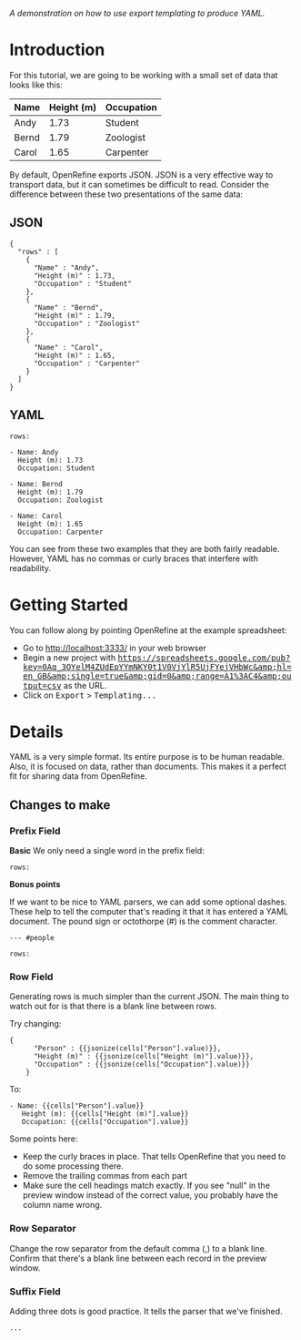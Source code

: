 _A demonstration on how to use export templating to produce YAML._

# Introduction

For this tutorial, we are going to be working with a small set of data that looks like this:

| **Name** | **Height (m)** | **Occupation** |
| --- | --- | --- |
| Andy | 1.73 | Student |
| Bernd | 1.79 | Zoologist |
| Carol | 1.65 | Carpenter |

By default, OpenRefine exports JSON. JSON is a very effective way to transport data, but it can sometimes be difficult to read. Consider the difference between these two presentations of the same data:

## JSON
```
{
  "rows" : [
    {
      "Name" : "Andy",
      "Height (m)" : 1.73,
      "Occupation" : "Student"
    },
    {
      "Name" : "Bernd",
      "Height (m)" : 1.79,
      "Occupation" : "Zoologist"
    },
    {
      "Name" : "Carol",
      "Height (m)" : 1.65,
      "Occupation" : "Carpenter"
    }
  ]
}
```

## YAML
```
rows:

- Name: Andy
  Height (m): 1.73
  Occupation: Student

- Name: Bernd
  Height (m): 1.79
  Occupation: Zoologist

- Name: Carol
  Height (m): 1.65
  Occupation: Carpenter
```

You can see from these two examples that they are both fairly readable. However, YAML has no commas or curly braces that interfere with readability.

# Getting Started

You can follow along by pointing OpenRefine at the example spreadsheet:

- Go to [http://localhost:3333/](http://localhost:3333/) in your web browser
- Begin a new project with <tt>https://spreadsheets.google.com/pub?key=0Aq_3OYelM4ZUdEpYYmNKY0t1V0VjYlR5UjFYejVHbWc&amp;hl=en_GB&amp;single=true&amp;gid=0&amp;range=A1%3AC4&amp;output=csv</tt> as the URL. 
- Click on <tt>Export</tt> > <tt>Templating...</tt>

# Details

YAML is a very simple format. Its entire purpose is to be human readable. Also, it is focused on data, rather than documents. This makes it a perfect fit for sharing data from OpenRefine.

## Changes to make

### Prefix Field

**Basic** We only need a single word in the prefix field:

```
rows:
```

**Bonus points**

If we want to be nice to YAML parsers, we can add some optional dashes. These help to tell the computer that's reading it that it has entered a YAML document. The pound sign or octothorpe (#) is the comment character.

```
--- #people

rows:
```

### Row Field

Generating rows is much simpler than the current JSON. The main thing to watch out for is that there is a blank line between rows.

Try changing:

```
{
      "Person" : {{jsonize(cells["Person"].value)}},
      "Height (m)" : {{jsonize(cells["Height (m)"].value)}},
      "Occupation" : {{jsonize(cells["Occupation"].value)}}
    }
```

To:

```
- Name: {{cells["Person"].value}}
   Height (m): {{cells["Height (m)"].value}}
   Occupation: {{cells["Occupation"].value}}
```

Some points here:

- Keep the curly braces in place. That tells OpenRefine that you need to do some processing there.
- Remove the trailing commas from each part
- Make sure the cell headings match exactly. If you see "null" in the preview window instead of the correct value, you probably have the column name wrong.

### Row Separator

Change the row separator from the default comma (,) to a blank line. Confirm that there's a blank line between each record in the preview window.

### Suffix Field

Adding three dots is good practice. It tells the parser that we've finished.

```
...
```
